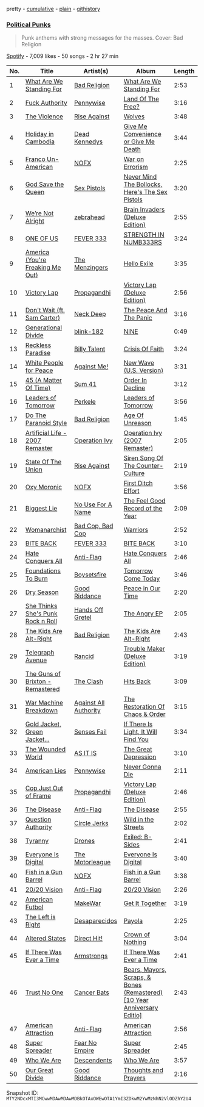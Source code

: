 pretty - [cumulative](/playlists/cumulative/37i9dQZF1DX1zG0qRnyaQ3.md) - [plain](/playlists/plain/37i9dQZF1DX1zG0qRnyaQ3) - [githistory](https://github.githistory.xyz/mackorone/spotify-playlist-archive/blob/main/playlists/plain/37i9dQZF1DX1zG0qRnyaQ3)

### [Political Punks](https://open.spotify.com/playlist/37i9dQZF1DX1zG0qRnyaQ3)

> Punk anthems with strong messages for the masses\. Cover: Bad Religion

[Spotify](https://open.spotify.com/user/spotify) - 7,009 likes - 50 songs - 2 hr 27 min

| No. | Title | Artist(s) | Album | Length |
|---|---|---|---|---|
| 1 | [What Are We Standing For](https://open.spotify.com/track/0TilqqFE4PTarkBCsx3udk) | [Bad Religion](https://open.spotify.com/artist/2yJwXpWAQOOl5XFzbCxLs9) | [What Are We Standing For](https://open.spotify.com/album/4tuKq2JV7r88OLVORQMWKK) | 2:53 |
| 2 | [Fuck Authority](https://open.spotify.com/track/3Id64dLhfH7z0mmcylxuNp) | [Pennywise](https://open.spotify.com/artist/6i0KVTOvm96T55mbp742ks) | [Land Of The Free?](https://open.spotify.com/album/6oEh869vJQY1QdfZlVQ0ly) | 3:16 |
| 3 | [The Violence](https://open.spotify.com/track/12C6ufD5zOWsQGHQY7aXRM) | [Rise Against](https://open.spotify.com/artist/6Wr3hh341P84m3EI8qdn9O) | [Wolves](https://open.spotify.com/album/4sz6Fn4BYORRLIc1AvQwQx) | 3:48 |
| 4 | [Holiday in Cambodia](https://open.spotify.com/track/2OuNnwnNQyWrF47pthWxNb) | [Dead Kennedys](https://open.spotify.com/artist/30U8fYtiNpeA5KH6H87QUV) | [Give Me Convenience or Give Me Death](https://open.spotify.com/album/5Xv8PCJ7ZMmRd3jXnJqg3V) | 3:44 |
| 5 | [Franco Un\-American](https://open.spotify.com/track/180jsAPdTdsP31LyuYdGan) | [NOFX](https://open.spotify.com/artist/4S2yOnmsWW97dT87yVoaSZ) | [War on Errorism](https://open.spotify.com/album/579FRQBE6RnFZXn6dG0DeV) | 2:25 |
| 6 | [God Save the Queen](https://open.spotify.com/track/6ui6l3ZNvlrGQZArwo8195) | [Sex Pistols](https://open.spotify.com/artist/1u7kkVrr14iBvrpYnZILJR) | [Never Mind The Bollocks, Here's The Sex Pistols](https://open.spotify.com/album/5fxYu3rqjCNTSPKN8mtEl2) | 3:20 |
| 7 | [We’re Not Alright](https://open.spotify.com/track/3CPm8pViOWEUtCTI4qrWGu) | [zebrahead](https://open.spotify.com/artist/6SiyKSeJo6gcsS2NvuAbsl) | [Brain Invaders \(Deluxe Edition\)](https://open.spotify.com/album/5JxQ55Wvq2kCWtOQ0gSr9h) | 2:55 |
| 8 | [ONE OF US](https://open.spotify.com/track/51rdCmgHBzg9HJ7eHjVRK9) | [FEVER 333](https://open.spotify.com/artist/1B0155rdv175D1tQ8VH7Oy) | [STRENGTH IN NUMB333RS](https://open.spotify.com/album/5PvosHtqCuqLK8A131lGZf) | 3:24 |
| 9 | [America \(You're Freaking Me Out\)](https://open.spotify.com/track/7b7kOUu2KmSDCy6Ebglidg) | [The Menzingers](https://open.spotify.com/artist/7HWFXU9pHBj0u58yoRwwOJ) | [Hello Exile](https://open.spotify.com/album/5baJxk2fGaLorySaf6173S) | 3:35 |
| 10 | [Victory Lap](https://open.spotify.com/track/1p40MAvOzGAO07icf3MuAl) | [Propagandhi](https://open.spotify.com/artist/7qpy5KY3DVrezixTl6mziA) | [Victory Lap \(Deluxe Edition\)](https://open.spotify.com/album/01lJjCxlvrddTRzIbtKHmP) | 2:56 |
| 11 | [Don't Wait \(ft\. Sam Carter\)](https://open.spotify.com/track/2ClpbVJnjvYLpYqYhSnEkL) | [Neck Deep](https://open.spotify.com/artist/2TM0qnbJH4QPhGMCdPt7fH) | [The Peace And The Panic](https://open.spotify.com/album/76NbbdvTc4yP50p5m4u9H3) | 3:16 |
| 12 | [Generational Divide](https://open.spotify.com/track/7Cvs8SemDG8Yok8B9GGjW9) | [blink\-182](https://open.spotify.com/artist/6FBDaR13swtiWwGhX1WQsP) | [NINE](https://open.spotify.com/album/4gARZz9eV7zbGbtOjhVTPF) | 0:49 |
| 13 | [Reckless Paradise](https://open.spotify.com/track/6sQD8a5zZ09yA60YkeqDRS) | [Billy Talent](https://open.spotify.com/artist/08yf5A2nS4XEeNvabDXqyg) | [Crisis Of Faith](https://open.spotify.com/album/3PvuvoZpz2XWzVKMOi52hW) | 3:24 |
| 14 | [White People for Peace](https://open.spotify.com/track/53S5rCt8LFsocU95QXoK1X) | [Against Me!](https://open.spotify.com/artist/29lz7gs8edwnnfuXW4FhMl) | [New Wave \(U.S\. Version\)](https://open.spotify.com/album/08IrBeiM2LU3HAqAaHQcQq) | 3:31 |
| 15 | [45 \(A Matter Of Time\)](https://open.spotify.com/track/5oOphgtp0ZhMfYz3HpnMyU) | [Sum 41](https://open.spotify.com/artist/0qT79UgT5tY4yudH9VfsdT) | [Order In Decline](https://open.spotify.com/album/7j11BWRSLFBFUVR4EPG6WD) | 3:12 |
| 16 | [Leaders of Tomorrow](https://open.spotify.com/track/3T0t41YzwZeY5ZBYMAuJBA) | [Perkele](https://open.spotify.com/artist/6tchRzwnjHlOGnFt1Dh9cF) | [Leaders of Tomorrow](https://open.spotify.com/album/6wjLrUW0SFMZxehAp0EpDi) | 3:56 |
| 17 | [Do The Paranoid Style](https://open.spotify.com/track/2kT4Xbm7e82XVnuPcU0fu7) | [Bad Religion](https://open.spotify.com/artist/2yJwXpWAQOOl5XFzbCxLs9) | [Age Of Unreason](https://open.spotify.com/album/1GNAN3xxTAYedMvS9CEOdz) | 1:45 |
| 18 | [Artificial Life \- 2007 Remaster](https://open.spotify.com/track/6oQ4aZWJ665RrhzhXrMZrm) | [Operation Ivy](https://open.spotify.com/artist/18XRGxd1b484f2h06cwvJJ) | [Operation Ivy \(2007 Remaster\)](https://open.spotify.com/album/2Rv1kIWFeIYeq8kAtdhY6m) | 2:05 |
| 19 | [State Of The Union](https://open.spotify.com/track/0WDvAKN1wzjNya2xxjh9nq) | [Rise Against](https://open.spotify.com/artist/6Wr3hh341P84m3EI8qdn9O) | [Siren Song Of The Counter\-Culture](https://open.spotify.com/album/1vHYkIhnwbpzrC3hGguDN6) | 2:19 |
| 20 | [Oxy Moronic](https://open.spotify.com/track/05kF2zJNlMyHGt6E0Adkn9) | [NOFX](https://open.spotify.com/artist/4S2yOnmsWW97dT87yVoaSZ) | [First Ditch Effort](https://open.spotify.com/album/2WJFIzmyJ6Egq00seat7hy) | 3:56 |
| 21 | [Biggest Lie](https://open.spotify.com/track/4h39acKcAORSlCCbWEYhek) | [No Use For A Name](https://open.spotify.com/artist/5p3WimI9yquAF6Lqhlm4Ol) | [The Feel Good Record of the Year](https://open.spotify.com/album/4u8maWk9uRQ7ipjkKTVHup) | 2:09 |
| 22 | [Womanarchist](https://open.spotify.com/track/2jA9qJfG1LXe54izORPfRn) | [Bad Cop, Bad Cop](https://open.spotify.com/artist/226ZwHRFmxyMqgXCoEkUbq) | [Warriors](https://open.spotify.com/album/2PNMwU8deGSm3ZylzdOcZQ) | 2:52 |
| 23 | [BITE BACK](https://open.spotify.com/track/1oBFfQhQ94n8dNhL3yb9bd) | [FEVER 333](https://open.spotify.com/artist/1B0155rdv175D1tQ8VH7Oy) | [BITE BACK](https://open.spotify.com/album/67cm6fgju3tVa579TNHXmy) | 3:10 |
| 24 | [Hate Conquers All](https://open.spotify.com/track/4aeS8uzdE2lHU6sGpwWTjH) | [Anti\-Flag](https://open.spotify.com/artist/30sqtiTKIb1oDve0SdYayT) | [Hate Conquers All](https://open.spotify.com/album/4g9gjhN0ifqJkq1ZMMidX0) | 2:46 |
| 25 | [Foundations To Burn](https://open.spotify.com/track/450H5ytmWAlMuBUnE2eCY7) | [Boysetsfire](https://open.spotify.com/artist/6kw9NLPmn9FdQq0gAIx0Bj) | [Tomorrow Come Today](https://open.spotify.com/album/3EG9x8LkWJaYPPWKVKWLF7) | 3:46 |
| 26 | [Dry Season](https://open.spotify.com/track/44uEz0HaEadUrgZefxyKl5) | [Good Riddance](https://open.spotify.com/artist/1Yunxnwa5znrQ9Ha7dZeHO) | [Peace in Our Time](https://open.spotify.com/album/6CVCVNnYEWtJslKbJOFLDE) | 2:20 |
| 27 | [She Thinks She's Punk Rock n Roll](https://open.spotify.com/track/6rORfOw4UI416oAolzgOXk) | [Hands Off Gretel](https://open.spotify.com/artist/48GgebpHGBikfDXg0o592i) | [The Angry EP](https://open.spotify.com/album/5lq1pUDqoUtbqcDTRhziDW) | 2:05 |
| 28 | [The Kids Are Alt\-Right](https://open.spotify.com/track/2jaarBZJE7yviC71Gkggif) | [Bad Religion](https://open.spotify.com/artist/2yJwXpWAQOOl5XFzbCxLs9) | [The Kids Are Alt\-Right](https://open.spotify.com/album/25K4K0LEoyu1pgbg1JGAvX) | 2:43 |
| 29 | [Telegraph Avenue](https://open.spotify.com/track/3TtDUP3ijbAmWLmDAyrBe1) | [Rancid](https://open.spotify.com/artist/6xTk3EK5T9UzudENVvu9YB) | [Trouble Maker \(Deluxe Edition\)](https://open.spotify.com/album/0IJ8KmhJausnsCjUvgM5vY) | 3:19 |
| 30 | [The Guns of Brixton \- Remastered](https://open.spotify.com/track/2W2J1ZwcqZL0ug37sRUoqH) | [The Clash](https://open.spotify.com/artist/3RGLhK1IP9jnYFH4BRFJBS) | [Hits Back](https://open.spotify.com/album/3Zkggi5I9uH5x94DuN6u1S) | 3:09 |
| 31 | [War Machine Breakdown](https://open.spotify.com/track/1yNjpn8jkrs2RmZZ8Gu1RP) | [Against All Authority](https://open.spotify.com/artist/4zYmn9QW7Fzd7DzJsK9LyT) | [The Restoration Of Chaos & Order](https://open.spotify.com/album/2n5qmlv9RxhetofRF4SWcR) | 3:15 |
| 32 | [Gold Jacket, Green Jacket...](https://open.spotify.com/track/7fu67Zso8hS8rcAMXuPhcJ) | [Senses Fail](https://open.spotify.com/artist/591yCCsZCLXvaJ0Rg38vLZ) | [If There Is Light, It Will Find You](https://open.spotify.com/album/5Bdj3JrmjvkampuUvA8nx0) | 3:34 |
| 33 | [The Wounded World](https://open.spotify.com/track/5PWwjq6cIC2371nou33rdn) | [AS IT IS](https://open.spotify.com/artist/3IXtskFMls8KXRipcIJT9y) | [The Great Depression](https://open.spotify.com/album/45WKwINtVCtMqKuHPugbby) | 3:10 |
| 34 | [American Lies](https://open.spotify.com/track/2XzzP3HXqdzK907sGFewD4) | [Pennywise](https://open.spotify.com/artist/6i0KVTOvm96T55mbp742ks) | [Never Gonna Die](https://open.spotify.com/album/2FFUV5Qe5UzMQhKwoKk8nF) | 2:11 |
| 35 | [Cop Just Out of Frame](https://open.spotify.com/track/5aErz7rxrFV56SybevCdRR) | [Propagandhi](https://open.spotify.com/artist/7qpy5KY3DVrezixTl6mziA) | [Victory Lap \(Deluxe Edition\)](https://open.spotify.com/album/01lJjCxlvrddTRzIbtKHmP) | 2:46 |
| 36 | [The Disease](https://open.spotify.com/track/6wzbluFL5sh3fgx5iyxvMk) | [Anti\-Flag](https://open.spotify.com/artist/30sqtiTKIb1oDve0SdYayT) | [The Disease](https://open.spotify.com/album/27YMwRlqDrKOx3bWmSZrSx) | 2:55 |
| 37 | [Question Authority](https://open.spotify.com/track/5TS4qrO34nNrCMV5VKIIFq) | [Circle Jerks](https://open.spotify.com/artist/4ubY8RYfXkcEqgjEMDuLYl) | [Wild in the Streets](https://open.spotify.com/album/1LaoxOUvYzBdQleyW03Keh) | 2:02 |
| 38 | [Tyranny](https://open.spotify.com/track/6S3MqV49f09I4IFwwhKR7B) | [Drones](https://open.spotify.com/artist/0GZkYbJkke2SkmdLdtuPUB) | [Exiled: B\-Sides](https://open.spotify.com/album/2OifzgPrUPg9b6WdOaCJEk) | 2:41 |
| 39 | [Everyone Is Digital](https://open.spotify.com/track/6BIukdclzBSvAHP5rNfdN0) | [The Motorleague](https://open.spotify.com/artist/0mMfUMeFxdsH5ijLeGYPdc) | [Everyone Is Digital](https://open.spotify.com/album/7nJBv7fe2lPx79sAKtKGGz) | 3:40 |
| 40 | [Fish in a Gun Barrel](https://open.spotify.com/track/4pdBfPfMtp214dfD5lLV8y) | [NOFX](https://open.spotify.com/artist/4S2yOnmsWW97dT87yVoaSZ) | [Fish in a Gun Barrel](https://open.spotify.com/album/5ntU0kpYol6245JVzljUeo) | 3:38 |
| 41 | [20/20 Vision](https://open.spotify.com/track/3T9zYweiNqs9MbXhj6IPCo) | [Anti\-Flag](https://open.spotify.com/artist/30sqtiTKIb1oDve0SdYayT) | [20/20 Vision](https://open.spotify.com/album/6e4jOwPyT9Xp9fy9nzuXDS) | 2:26 |
| 42 | [American Futbol](https://open.spotify.com/track/6MiXtoPdXIVxsaZaKLHqFJ) | [MakeWar](https://open.spotify.com/artist/0dZUiHIO2BUomz0xwglFiW) | [Get It Together](https://open.spotify.com/album/16uIgInEGd1nh7lxZ3P3vD) | 3:19 |
| 43 | [The Left is Right](https://open.spotify.com/track/2bS83HL9u0Wg31zwUlp7ut) | [Desaparecidos](https://open.spotify.com/artist/1H8myCcRyST1S5CcXNHiYM) | [Payola](https://open.spotify.com/album/0znk4I7BChCGG8SZ5nRneU) | 2:25 |
| 44 | [Altered States](https://open.spotify.com/track/50Guagu1QQTRyUAM7PvQC6) | [Direct Hit!](https://open.spotify.com/artist/23gluE1Q1KOmXrpYz1ivTu) | [Crown of Nothing](https://open.spotify.com/album/1EFnZuLUzXx0B6ZsL9aqum) | 3:04 |
| 45 | [If There Was Ever a Time](https://open.spotify.com/track/5PQ7O1EpyNO5fVVpTUrsWE) | [Armstrongs](https://open.spotify.com/artist/3DMwn9lJozTHbeI85XA08W) | [If There Was Ever a Time](https://open.spotify.com/album/5vgx12QaQZKHVz9AJL6nVM) | 2:41 |
| 46 | [Trust No One](https://open.spotify.com/track/5Z7xS2nswfBaO0u5itfwad) | [Cancer Bats](https://open.spotify.com/artist/10YNQq86z4shHwDSymTyWc) | [Bears, Mayors, Scraps, & Bones \(Remastered\) \[10 Year Anniversary Editio\]](https://open.spotify.com/album/7IbxwkOPTz4RDtwK4FPnqc) | 2:43 |
| 47 | [American Attraction](https://open.spotify.com/track/7seq94ygkJtnYHXYR8E99r) | [Anti\-Flag](https://open.spotify.com/artist/30sqtiTKIb1oDve0SdYayT) | [American Attraction](https://open.spotify.com/album/3HF3WUIh0lc05D3pzuhiqe) | 2:56 |
| 48 | [Super Spreader](https://open.spotify.com/track/5sK2qtbvfa5IV60HNnhHNX) | [Fear No Empire](https://open.spotify.com/artist/3LwnLoAjOLhXnEyyQqCDuk) | [Super Spreader](https://open.spotify.com/album/1MmQCW4IEOyRXWu948orKy) | 2:45 |
| 49 | [Who We Are](https://open.spotify.com/track/7hTWmQ1VFjUDN4IQljtDI0) | [Descendents](https://open.spotify.com/artist/1FGH4Bh7g9W6V4fUcKZWp5) | [Who We Are](https://open.spotify.com/album/2c4Cy7KKorM1IGOgN3LczB) | 3:57 |
| 50 | [Our Great Divide](https://open.spotify.com/track/70uib2Tdquyh4JDqvgUhZx) | [Good Riddance](https://open.spotify.com/artist/1Yunxnwa5znrQ9Ha7dZeHO) | [Thoughts and Prayers](https://open.spotify.com/album/6Zib3U8PQ6ddOwj0N7aOiW) | 2:16 |

Snapshot ID: `MTY2NDcxMTI3MCwwMDAwMDAwMDBkOTAxOWEwOTA1YmI3ZDkwM2YwMzNhN2VlODZhY2U4`
